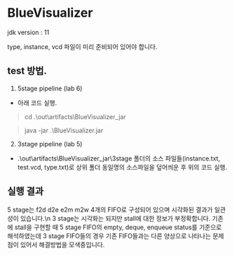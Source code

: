 # BlueVisualizer

jdk version : 11

type, instance, vcd 파일이 미리 준비되어 있어야 합니다.

## test 방법.
1) 5stage pipeline (lab 6)

  - 아래 코드 실행.
  > cd .\out\artifacts\BlueVisualizer_jar
  
  > java -jar .\BlueVisualizer.jar
  
2) 3stage pipeline (lab 5)

  - .\out\artifacts\BlueVisualizer_jar\3stage 폴더의 소스 파일들(instance.txt, test.vcd, type.txt)로 상위 폴더 동일명의 소스파일을 덮어씌운 후 위의 코드 실행. 


## 실행 결과

5 stage는 f2d d2e e2m m2w 4개의 FIFO로 구성되어 있으며 시각화된 결과가 일관성이 있습니다.\n
3 stage는 시각화는 되지만 stall에 대한 정보가 부정확합니다. 기존에 stall을 구현할 때 5 stage FIFO의 empty, deque, enqueue status를 기준으로 해석하였는데 3 stage FIFO들의 경우 기존 FIFO들과는 다른 양상으로 나타나는 문제점이 있어서 해결방법을 모색중입니다.
